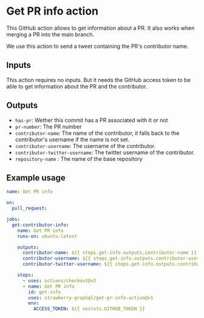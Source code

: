 # Get PR info action

This GitHub action allows to get information about a PR. It also works when
merging a PR into the main branch.

We use this action to send a tweet containing the PR's contributor name.

## Inputs

This action requires no inputs. But it needs the GitHub access token to
be able to get information about the PR and the contributor.

## Outputs

- `has-pr`: Wether this commit has a PR associated with it or not
- `pr-number`: The PR number
- `contributor-name`: The name of the contributor, it falls back to the contributor's username if the name is not set.
- `contributor-username`: The username of the contributor.
- `contributor-twitter-username`: The twitter username of the contributor.
- `repository-name` : The name of the base repository

## Example usage

```yml
name: Get PR info

on:
  pull_request:

jobs:
  get-contributor-info:
    name: Get PR info
    runs-on: ubuntu-latest

    outputs:
      contributor-name: ${{ steps.get-info.outputs.contributor-name }}
      contributor-username: ${{ steps.get-info.outputs.contributor-username }}
      contributor-twitter-username: ${{ steps.get-info.outputs.contributor-twitter-username }}

    steps:
      - uses: actions/checkout@v2
      - name: Get PR info
        id: get-info
        uses: strawberry-graphql/get-pr-info-action@v1
        env:
          ACCESS_TOKEN: ${{ secrets.GITHUB_TOKEN }}
```
